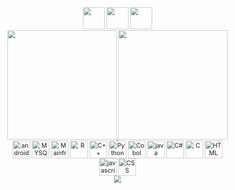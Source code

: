 
<div align="center";> <a href = "mailto:jefersonfreitas1313@gmail.com"><img height="50em" src="https://img.shields.io/badge/-Gmail-%23333?style=for-the-badge&logo=gmail&logoColor=white" target="_blank"></a>
  <a href="https://www.linkedin.com/in/jeferson-freitas-da-silva-644564171/" target="_blank"><img height="50em" src="https://img.shields.io/badge/-LinkedIn-%230077B5?style=for-the-badge&logo=linkedin&logoColor=white" target="_blank"></a>
<a href="https://wa.me/+5511969801105" target="_blank"><img height="50em" src="https://img.shields.io/badge/-Whatsapp-%2391205?style=for-the-badge&logo=whatsapp&logoColor=white" target="_blank"></a> <div/>
	
<div align="center">
  <a href="https://github.com/jefersonfreitas2525#gh-dark-mode-only">
    <img height="250em" src="https://github-readme-stats.vercel.app/api?username=jefersonfreitas2525&count_private=true&show_icons=true&include_all_commits=true&theme=midnight-purple&bg_color=0d11175c"/>
    <img height="250em" src="https://github-readme-stats.vercel.app/api/top-langs/?username=gabrieIbarboza&langs_count=8&layout=compact&theme=midnight-purple&bg_color=0d11175c"/>
  </a>


<div style="display: inline_block">

  
<img height="40em" align="center" alt="android" src="https://img.shields.io/badge/Android-239120?style=for-the-badge&logo=android&logoColor=white"/>
<img height="40em" align="center" alt="MYSQL" src="https://img.shields.io/badge/MySQL-D2691E?style=for-the-badge&logo=mysql&logoColor=white"/>
<img height="40em" align="center" alt="Mainframe" src="https://img.shields.io/badge/Mainframe-4169E1?style=for-the-badge&logo=Mainframe&logoColor=white"/>
<img height="40em" align="center" alt="R" src="https://img.shields.io/badge/R-000000?style=for-the-badge&logo=R&logoColor=white"/>
<img height="40em" align="center" alt="C++" src="https://img.shields.io/badge/C%2B%2B-00599C?style=for-the-badge&logo=c%2B%2B&logoColor=white"/>
<img height="40em" align="center" alt="Python" src="https://img.shields.io/badge/Python-000000?style=for-the-badge&logo=Python&logoColor=white"/>
<img height="40em" align="center" alt="Cobol" src="https://img.shields.io/badge/Cobol-4169E1?style=for-the-badge&logo=Cobol&logoColor=white"/>
<img height="40em" align="center" alt="java" src="https://img.shields.io/badge/Java-FF0000?style=for-the-badge&logo=java&logoColor=black"/>
<img height="40em" align="center" alt="C#" src="https://img.shields.io/badge/C%23-8A2BE2?style=for-the-badge&logo=c-sharp&logoColor=white"/>
<img height="40em" align="center" alt="C" src="https://img.shields.io/badge/C-00599C?style=for-the-badge&logo=c&logoColor=white"/>
<img height="40em" align="center" alt="HTML" src="https://img.shields.io/badge/HTML-FF4500?style=for-the-badge&logo=html5&logoColor=white"/>
<img height="40em" align="center" alt="javascript" src="https://img.shields.io/badge/JavaScript-F7DF1E?style=for-the-badge&logo=javascript&logoColor=black"/>
<img height="40em" align="center" alt="CSS" src="https://img.shields.io/badge/CSS-00599C?&style=for-the-badge&logo=css3&logoColor=white"/>
  <br/>

<img src="https://github.com/jefersonfreitas2525/jefersonfreitas2525/blob/main/lofi%20sad%20gif.gif">
	
